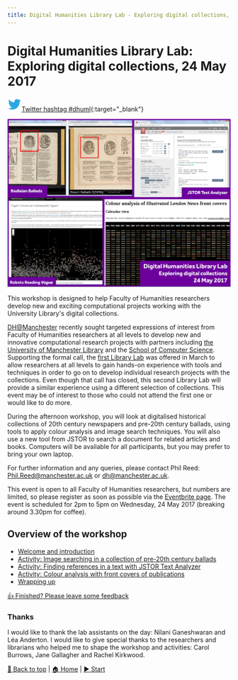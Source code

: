 ```yaml
---
title: Digital Humanities Library Lab - Exploring digital collections, 24 May 2017
---
```


# Digital Humanities Library Lab: Exploring digital collections, 24 May 2017

![Twitter icon](img/twitter-32.png)[Twitter hashtag #dhuml](https://twitter.com/search?f=tweets&q=%23dhuml){:target="_blank"}

![Cover image](img/dhll1705-cover.png)

This workshop is designed to help Faculty of Humanities researchers develop new and exciting computational projects working with the University Library's digital collections. 
 
[DH@Manchester](http://www.digital-humanities.manchester.ac.uk/) recently sought targeted expressions of interest from Faculty of Humanities researchers at all levels to develop new and innovative computational research projects with partners including [the University of Manchester Library](http://www.library.manchester.ac.uk/) and the [School of Computer Science](http://www.cs.manchester.ac.uk/). Supporting the formal call, the [first Library Lab](../dhll201703/index.html) was offered in March to allow researchers at all levels to gain hands-on experience with tools and techniques in order to go on to develop individual research projects with the collections. Even though that call has closed, this second Library Lab will provide a similar experience using a different selection of collections. This event may be of interest to those who could not attend the first one or would like to do more. 
 
During the afternoon workshop, you will look at digitalised historical collections of 20th century newspapers and pre-20th century ballads, using tools to apply colour analysis and image search techniques. You will also use a new tool from JSTOR to search a document for related articles and books. Computers will be available for all participants, but you may prefer to bring your own laptop. 
 
For further information and any queries, please contact Phil Reed: [Phil.Reed@manchester.ac.uk](mailto:Phil.Reed@manchester.ac.uk) or [dh@manchester.ac.uk](mailto:dh@manchester.ac.uk).
 
This event is open to all Faculty of Humanities researchers, but numbers are limited, so please register as soon as possible via the [Eventbrite page](https://www.eventbrite.co.uk/e/digital-humanities-second-library-lab-tickets-33847021352). The event is scheduled for 2pm to 5pm on Wednesday, 24 May 2017 (breaking around 3.30pm for coffee).


## Overview of the workshop
- [Welcome and introduction](welcome.html)
- [Activity: Image searching in a collection of pre-20th century ballads](ballads.html)
- [Activity: Finding references in a text with JSTOR Text Analyzer](jstorta.html)
- [Activity: Colour analysis with front covers of publications](london.html)
- [Wrapping up](wrapping.html)

[:thumbsup: Finished? Please leave some feedback](https://goo.gl/forms/KmYw8TnrlVt0lw5i1)

### Thanks
I would like to thank the lab assistants on the day: Nilani Ganeshwaran and L&eacute;a Anderton. I would like to give special thanks to the researchers and librarians who helped me to shape the workshop and activities: Carol Burrows, Jane Gallagher and Rachel Kirkwood.

[:arrow_up_small: Back to top](#digital-humanities-library-lab-exploring-digital-collections-24-may-2017) | [:house: Home](/) | [:arrow_forward: Start](welcome.html)
